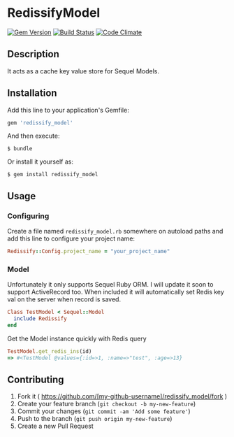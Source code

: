 # RedissifyModel

[![Gem Version][GV img]][Gem Version]
[![Build Status][BS img]][Build Status]
[![Code Climate][CC img]][Code Climate]

## Description

[Gem Version]: https://rubygems.org/gems/redissify_model
[Build Status]: https://travis-ci.org/chabzlala29/redissify_model
[travis pull requests]: https://travis-ci.org/chabzlala29/redissify_model/pull_requests
[Code Climate]: https://codeclimate.com/github/chabzlala29/redissify_model

[GV img]: https://badge.fury.io/rb/redissify_model.png
[BS img]: https://travis-ci.org/chabzlala29/redissify_model.png
[CC img]: https://codeclimate.com/github/chabzlala29/redissify_model.png

It acts as a cache key value store for Sequel Models.

## Installation

Add this line to your application's Gemfile:

```ruby
gem 'redissify_model'
```

And then execute:

    $ bundle

Or install it yourself as:

    $ gem install redissify_model

## Usage

### Configuring

Create a file named `redissify_model.rb` somewhere on autoload paths and add this line to configure your project name:

```ruby
Redissify::Config.project_name = "your_project_name"
```
    
### Model
Unfortunately it only supports Sequel Ruby ORM. I will update it soon to support ActiveRecord too. When included it will automatically set Redis key val on the server when record is saved.

```ruby
Class TestModel < Sequel::Model
  include Redissify
end
```

Get the Model instance quickly with Redis query
```ruby
TestModel.get_redis_ins(id)
=> #<TestModel @values={:id=>1, :name=>"test", :age=>13}
```

## Contributing

1. Fork it ( https://github.com/[my-github-username]/redissify_model/fork )
2. Create your feature branch (`git checkout -b my-new-feature`)
3. Commit your changes (`git commit -am 'Add some feature'`)
4. Push to the branch (`git push origin my-new-feature`)
5. Create a new Pull Request
